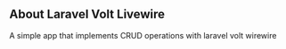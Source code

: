 
## About Laravel Volt Livewire

A simple app that implements CRUD operations with laravel volt wirewire

